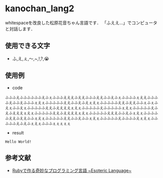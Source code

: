 # kanochan_lang2
whitespaceを改良した松原花音ちゃん言語です．
「ふええ...」でコンピュータと対話します．

## 使用できる文字
- ふ,え,ぇ,〜,~,!,?,😭

## 使用例
- code
```
ふふふえふふふふふふえふぇふふふえええふええふふふええふふえふぇふふふふぇええふふふふえふふえふふふぇえぇふふふふふええふふえふえぇえぇふふふふふええふええふふぇふぇふえぇふふえぇふふふふふええふええええぇえぇふふふふふえふふふふふぇえぇふふふふふえふえふえええぇえぇふふふふふええふええええぇえぇふふふふふえええふふえふぇえぇふふふふふええふええふふぇえぇふふふふふええふふえふふぇえぇふふふふふえふふふふえぇえぇふふふふふえふえふぇえぇふふふぇぇぇぇぇ
```

- result
```
Hello World! 
```

## 参考文献
- [Rubyで作る奇妙なプログラミング言語 \~Esoteric Language\~](https://www.amazon.co.jp/Ruby%E3%81%A7%E4%BD%9C%E3%82%8B%E5%A5%87%E5%A6%99%E3%81%AA%E3%83%97%E3%83%AD%E3%82%B0%E3%83%A9%E3%83%9F%E3%83%B3%E3%82%B0%E8%A8%80%E8%AA%9E-Esoteric-Language-%E5%8E%9F-%E6%82%A0/dp/4839927847)
